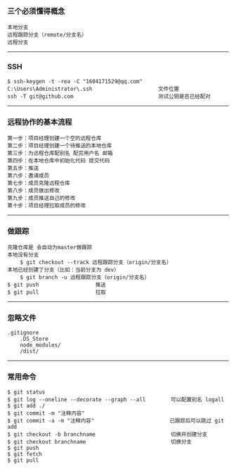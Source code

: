 ### 三个必须懂得概念
    本地分支
    远程跟踪分支（remote/分支名）
    远程分支
---
### SSH
    $ ssh-keygen -t -rea -C "1604171529@qq.com"
    C:\Users\Administrator\.ssh                     文件位置
    ssh -T git@github.com                           测试公钥是否已经配对
---
### 远程协作的基本流程
    第一步：项目经理创建一个空的远程仓库
    第二步：项目经理创建一个待推送的本地仓库
    第三步：为远程仓库配别名 配完用户名 邮箱
    第四步：在本地仓库中初始化代码 提交代码
    第五步：推送
    第六步：邀请成员
    第七步：成员克隆远程仓库
    第八步：成员做出修改
    第九步：成员推送自己的修改
    第十步：项目经理拉取成员的修改
---
### 做跟踪
    克隆仓库是 会自动为master做跟踪
    本地没有分支
        $ git checkout --track 远程跟踪分支（origin/分支名）
    本地已经创建了分支（比如：当前分支为 dev）
        $ git branch -u 远程跟踪分支（origin/分支名）
    $ git push                  推送
    $ git pull                  拉取
---
### 忽略文件
    .gitignore
        .DS_Store
        node_modules/
        /dist/
---
### 常用命令
    $ git status
    $ git log --oneline --decorate --graph --all        可以配置别名 logall
    $ git add ./
    $ git commit -m "注释内容"
    $ git commit -a -m "注释内容"                        已跟踪后可以跳过 git add
    $ git checkout -b branchname                        切换并创建分支
    $ git checkout branchname                           切换分支
    $ git push
    $ git fetch
    $ git pull